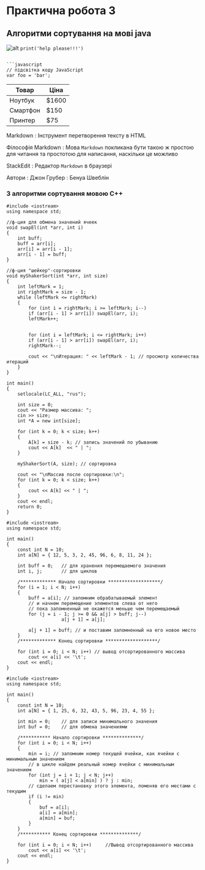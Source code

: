 
# Практична робота 3

## Алгоритми сортування на мові java
![alt](https://cojo.ru/wp-content/uploads/2023/01/kartinka-pomogite-3.webp)
`print('help please!!!')`
```

```javascript
// підсвітка коду JavaScript
var foo = 'bar';
```


Товар     | Ціна
--------- | -----
Ноутбук   | $1600
Смартфон  | $150
Принтер   | $75

Markdown
: Інструмент перетворення тексту в HTML

Філософія Markdown
: Мова `Markdown` покликана бути такою ж простою для читання та простотою для написання, наскільки це можливо

StackEdit
: Редактор `Markdown` в браузері

Автори
: Джон Грубер
: Бенуа Швеблін

### 3 алгоритми сортування мовою С++

```
#include <iostream>
using namespace std;

//ф-ция для обмена значений ячеек
void swapEl(int *arr, int i)
{
	int buff;
	buff = arr[i];
	arr[i] = arr[i - 1];
	arr[i - 1] = buff;
}

//ф-ция "шейкер"-сортировки
void myShakerSort(int *arr, int size)
{
	int leftMark = 1;
	int rightMark = size - 1;
	while (leftMark <= rightMark)
	{
		for (int i = rightMark; i >= leftMark; i--)
		if (arr[i - 1] > arr[i]) swapEl(arr, i);
		leftMark++;


		for (int i = leftMark; i <= rightMark; i++)
		if (arr[i - 1] > arr[i]) swapEl(arr, i);
		rightMark--;

		cout << "\nИтерация: " << leftMark - 1; // просмотр количества итераций
	}
}

int main()
{
	setlocale(LC_ALL, "rus");

	int size = 0;
	cout << "Размер массива: ";
	cin >> size;
	int *A = new int[size];

	for (int k = 0; k < size; k++)
	{
		A[k] = size - k; // запись значений по убыванию
		cout << A[k]  << " | ";
	}

	myShakerSort(A, size); // сортировка

	cout << "\nМассив после сортировки:\n";
	for (int k = 0; k < size; k++)
	{
		cout << A[k] << " | ";
	}
	cout << endl;
	return 0;
}
```

```
#include <iostream>
using namespace std;

int main()
{
	const int N = 10;
	int a[N] = { 12, 5, 3, 2, 45, 96, 6, 8, 11, 24 };

	int buff = 0;	// для хранения перемещаемого значения
	int i, j;		// для циклов		

	/************* Начало сортировки *******************/
	for (i = 1; i < N; i++)
	{
		buff = a[i]; // запомним обрабатываемый элемент
		// и начнем перемещение элементов слева от него
		// пока запомненный не окажется меньше чем перемещаемый
		for (j = i - 1; j >= 0 && a[j] > buff; j--)
					a[j + 1] = a[j];	

		a[j + 1] = buff; // и поставим запомненный на его новое место	
	}
	/************* Конец сортировки *******************/

	for (int i = 0; i < N; i++) // вывод отсортированного массива
		cout << a[i] << '\t';
	cout << endl;
}
```

```
#include <iostream>
using namespace std;

int main()
{
	const int N = 10;
	int a[N] = { 1, 25, 6, 32, 43, 5, 96, 23, 4, 55 };
	
	int min = 0;	// для записи минимального значения
	int buf = 0;	// для обмена значениями 

	/*********** Начало сортировки **************/
	for (int i = 0; i < N; i++)
	{
		min = i; // запомним номер текущей ячейки, как ячейки с минимальным значением
		// в цикле найдем реальный номер ячейки с минимальным значением
		for (int j = i + 1; j < N; j++)
			min = ( a[j] < a[min] ) ? j : min;
		// cделаем перестановку этого элемента, поменяв его местами с текущим
		if (i != min)
		{
			buf = a[i];
			a[i] = a[min];
			a[min] = buf;
		}
	}
	/*********** Конец сортировки **************/

	for (int i = 0; i < N; i++) 	//Вывод отсортированного массива
		cout << a[i] << '\t';
	cout << endl;
}
```
